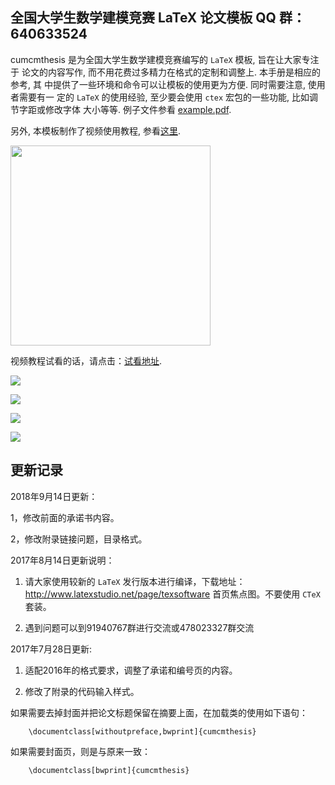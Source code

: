 
## 全国大学生数学建模竞赛 LaTeX 论文模板  QQ 群：640633524

cumcmthesis 是为全国大学生数学建模竞赛编写的 `LaTeX` 模板, 旨在让大家专注于
论文的内容写作, 而不用花费过多精力在格式的定制和调整上. 本手册是相应的参考, 其
中提供了一些环境和命令可以让模板的使用更为方便. 同时需要注意, 使用者需要有一
定的 `LaTeX` 的使用经验, 至少要会使用 `ctex` 宏包的一些功能, 比如调节字距或修改字体
大小等等. 例子文件参看 [example.pdf](https://github.com/latexstudio/CUMCMThesis/blob/master/example.pdf).

另外, 本模板制作了视频使用教程, 参看[这里](https://item.taobao.com/item.htm?spm=a1z10.1-c.w4004-3473795048.2.ZlPoPL&id=43823508044). 
 
<img src="https://github.com/latexstudio/CUMCMThesis/blob/master/figures/gongzhonghao2.png" alt="" width="320px">

视频教程试看的话，请点击：[试看地址](http://v.xue.taobao.com/learn.htm?spm=2013.1.0.0.kx3j3X&courseId=26740).

![](https://github.com/latexstudio/CUMCMThesis/blob/master/example-1.png)

![](https://github.com/latexstudio/CUMCMThesis/blob/master/example-2.png)

![](https://github.com/latexstudio/CUMCMThesis/blob/master/example-3.png)

![](https://github.com/latexstudio/CUMCMThesis/blob/master/example-4.png)

## 更新记录
2018年9月14日更新：

1，修改前面的承诺书内容。

2，修改附录链接问题，目录格式。

2017年8月14日更新说明：

1. 请大家使用较新的 `LaTeX` 发行版本进行编译，下载地址：http://www.latexstudio.net/page/texsoftware 首页焦点图。不要使用 `CTeX` 套装。

2. 遇到问题可以到91940767群进行交流或478023327群交流

2017年7月28日更新:

1. 适配2016年的格式要求，调整了承诺和编号页的内容。

2. 修改了附录的代码输入样式。


如果需要去掉封面并把论文标题保留在摘要上面，在加载类的使用如下语句：
```
    \documentclass[withoutpreface,bwprint]{cumcmthesis}
```
如果需要封面页，则是与原来一致：
```
    \documentclass[bwprint]{cumcmthesis}
```
